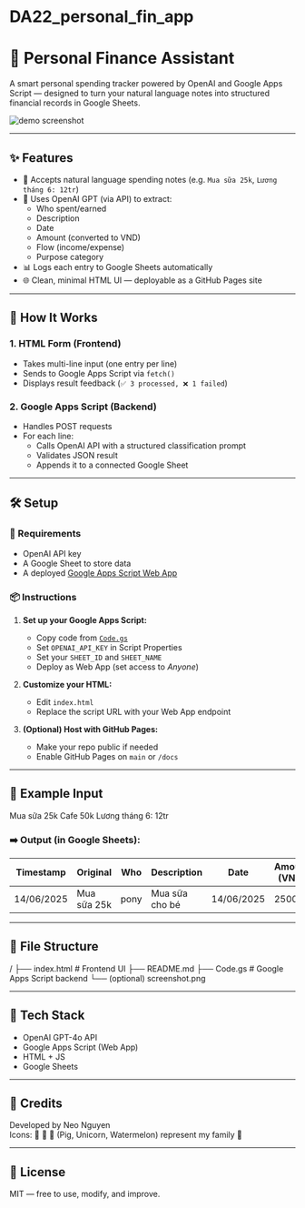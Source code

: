# DA22_personal_fin_app

# 🐷 Personal Finance Assistant

A smart personal spending tracker powered by OpenAI and Google Apps Script — designed to turn your natural language notes into structured financial records in Google Sheets.

![demo screenshot](./screenshot.png) <!-- optional -->

---

## ✨ Features

- 💬 Accepts natural language spending notes (e.g. `Mua sữa 25k`, `Lương tháng 6: 12tr`)
- 🧠 Uses OpenAI GPT (via API) to extract:
  - Who spent/earned
  - Description
  - Date
  - Amount (converted to VND)
  - Flow (income/expense)
  - Purpose category
- 📊 Logs each entry to Google Sheets automatically
- 🌐 Clean, minimal HTML UI — deployable as a GitHub Pages site

---

## 🚀 How It Works

### 1. HTML Form (Frontend)

- Takes multi-line input (one entry per line)
- Sends to Google Apps Script via `fetch()`
- Displays result feedback (`✅ 3 processed, ❌ 1 failed`)

### 2. Google Apps Script (Backend)

- Handles POST requests
- For each line:
  - Calls OpenAI API with a structured classification prompt
  - Validates JSON result
  - Appends it to a connected Google Sheet

---

## 🛠 Setup

### 🔐 Requirements

- OpenAI API key
- A Google Sheet to store data
- A deployed [Google Apps Script Web App](https://developers.google.com/apps-script/guides/web)

### 📦 Instructions

1. **Set up your Google Apps Script:**
   - Copy code from [`Code.gs`](./Code.gs)
   - Set `OPENAI_API_KEY` in Script Properties
   - Set your `SHEET_ID` and `SHEET_NAME`
   - Deploy as Web App (set access to *Anyone*)

2. **Customize your HTML:**
   - Edit `index.html`
   - Replace the script URL with your Web App endpoint

3. **(Optional) Host with GitHub Pages:**
   - Make your repo public if needed
   - Enable GitHub Pages on `main` or `/docs`

---

## 🧪 Example Input

Mua sữa 25k
Cafe 50k
Lương tháng 6: 12tr


### ➡️ Output (in Google Sheets):

| Timestamp | Original | Who | Description | Date | Amount (VND) | Flow | Purpose |
|-----------|----------|-----|-------------|------|---------------|------|---------|
| 14/06/2025 | Mua sữa 25k | pony | Mua sữa cho bé | 14/06/2025 | 25000 | expense | Necessities |

---

## 📄 File Structure

/
├── index.html # Frontend UI
├── README.md
├── Code.gs # Google Apps Script backend
└── (optional) screenshot.png


---

## 🧩 Tech Stack

- OpenAI GPT-4o API
- Google Apps Script (Web App)
- HTML + JS
- Google Sheets

---

## 🙌 Credits

Developed by Neo Nguyen  
Icons: 🐷 🦄 🍉 (Pig, Unicorn, Watermelon) represent my family 🎉

---

## 📜 License

MIT — free to use, modify, and improve.
